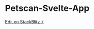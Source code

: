 # Petscan-Svelte-App

[Edit on StackBlitz ⚡️](https://stackblitz.com/edit/sveltejs-kit-template-default-ashvhr)